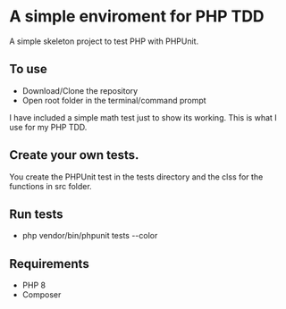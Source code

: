 # A simple enviroment for PHP TDD 

A simple skeleton project to test PHP with PHPUnit.

## To use

* Download/Clone the repository
* Open root folder in the terminal/command prompt

I have included a simple math test just to show its working.
This is what I use for my PHP TDD.

## Create your own tests. 

You create the PHPUnit test in the tests directory and the clss for the functions in src folder.

## Run tests

 * php vendor/bin/phpunit tests --color

## Requirements

* PHP 8
* Composer
